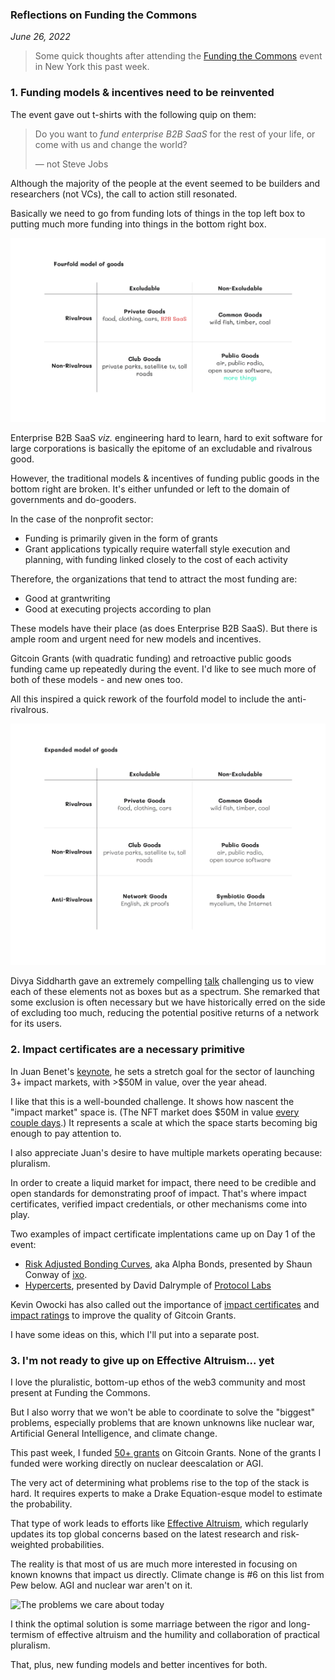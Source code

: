 ### Reflections on Funding the Commons

*June 26, 2022*

> Some quick thoughts after attending the [Funding the Commons](../assets/pdf/fundingthecommons2022.pdf) event in New York this past week.

### 1. Funding models & incentives need to be reinvented

The event gave out t-shirts with the following quip on them:

> Do you want to *fund enterprise B2B SaaS* for the rest of your life, or come with us and change the world?
> 
> — not Steve Jobs

Although the majority of the people at the event seemed to be builders and researchers (not VCs), the call to action still resonated.

Basically we need to go from funding lots of things in the top left box to putting much more funding into things in the bottom right box. 

![Fourfold model of goods](../assets/img//fourfold-model.png)

Enterprise B2B SaaS *viz.* engineering hard to learn, hard to exit software for large corporations is basically the epitome of an excludable and rivalrous good.

However, the traditional models & incentives of funding public goods in the bottom right are broken. It's either unfunded or left to the domain of governments and do-gooders. 

In the case of the nonprofit sector:

- Funding is primarily given in the form of grants
- Grant applications typically require waterfall style execution and planning, with funding linked closely to the cost of each activity

Therefore, the organizations that tend to attract the most funding are:

- Good at grantwriting
- Good at executing projects according to plan

These models have their place (as does Enterprise B2B SaaS). But there is ample room and urgent need for new models and incentives.

Gitcoin Grants (with quadratic funding) and retroactive public goods funding came up repeatedly during the event. I'd like to see much more of both of these models - and new ones too.

All this inspired a quick rework of the fourfold model to include the anti-rivalrous.

![Sixfold model of goods](../assets/img//expanded-model.png)

Divya Siddharth gave an extremely compelling [talk](https://www.youtube.com/watch?v=jT3riInwd5c) challenging us to view each of these elements not as boxes but as a spectrum. She remarked that some exclusion is often necessary but we have historically erred on the side of excluding too much, reducing the potential positive returns of a network for its users.


### 2. Impact certificates are a necessary primitive

In Juan Benet's [keynote](https://youtu.be/kGs3IdHj5_4?t=3610), he sets a stretch goal for the sector of launching 3+ impact markets, with >$50M in value, over the year ahead.

I like that this is a well-bounded challenge. It shows how nascent the "impact market" space is. (The NFT market does $50M in value [every couple days](https://nonfungible.com/market-tracker).) It represents a scale at which the space starts becoming big enough to pay attention to. 

I also appreciate Juan's desire to have multiple markets operating because: pluralism.

In order to create a liquid market for impact, there need to be credible and open standards for demonstrating proof of impact. That's where impact certificates, verified impact credentials, or other mechanisms come into play.

Two examples of impact certificate implentations came up on Day 1 of the event:

- [Risk Adjusted Bonding Curves](https://github.com/BlockScience/Risk-Adjusted-Bonding-Curves), aka Alpha Bonds, presented by Shaun Conway of [ixo](https://www.ixo.world/).
- [Hypercerts](https://www.youtube.com/watch?v=acbBeGcevok&t=887s), presented by David Dalrymple of [Protocol Labs](https://protocol.ai/)

Kevin Owocki has also called out the importance of [impact certificates](https://gov.gitcoin.co/t/impact-certificates-proposals-wanted/10499/7) and [impact ratings](https://gov.gitcoin.co/t/proof-of-impact-proposals-wanted/10179) to improve the quality of Gitcoin Grants.

I have some ideas on this, which I'll put into a separate post.

### 3. I'm not ready to give up on Effective Altruism... yet

I love the pluralistic, bottom-up ethos of the web3 community and most present at Funding the Commons.

But I also worry that we won't be able to coordinate to solve the "biggest" problems, especially problems that are known unknowns like nuclear war, Artificial General Intelligence, and climate change.

This past week, I funded [50+ grants](https://twitter.com/carl_cervone/status/1539612355331506180?s=20&t=AXqlfSvciLZXgZNPBcdWew) on Gitcoin Grants. None of the grants I funded were working directly on nuclear deescalation or AGI.

The very act of determining what problems rise to the top of the stack is hard. It requires experts to make a Drake Equation-esque model to estimate the probability. 

That type of work leads to efforts like [Effective Altruism](https://forum.effectivealtruism.org/), which regularly updates its top global concerns based on the latest research and risk-weighted probabilities.

The reality is that most of us are much more interested in focusing on known knowns that impact us directly. Climate change is #6 on this list from Pew below. AGI and nuclear war aren't on it.

![The problems we care about today](https://www.pewresearch.org/wp-content/uploads/2022/05/ft_2022.05.12_nationalproblems_01.png)

I think the optimal solution is some marriage between the rigor and long-termism of effective altruism and the humility and collaboration of practical pluralism. 

That, plus, new funding models and better incentives for both.